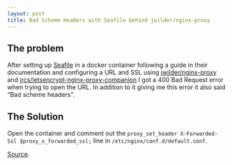 ```yaml
---
layout: post
title: Bad Scheme Headers with Seafile behind jwilder/nginx-proxy
---
```


## The problem  
After setting up [Seafile](https://seafile.com/) in a docker container following a guide in their documentation and configuring a URL and SSL using [jwilder/nginx-proxy](https://hub.docker.com/r/jwilder/nginx-proxy/) and [jrcs/letsencrypt-nginx-proxy-companion](https://hub.docker.com/r/jrcs/letsencrypt-nginx-proxy-companion/) I got a 400 Bad Request error when trying to open the URL.
In addition to it giving me this error it also said “Bad scheme headers”.

## The Solution  
Open the container and comment out the `proxy_set_header X-Forwarded-Ssl $proxy_x_forwarded_ssl;` line in `/etc/nginx/conf.d/default.conf`.

[Source](https://groups.google.com/forum/#!topic/nginx-proxy/T-B3HCpY1ug).
